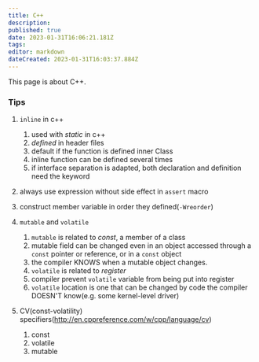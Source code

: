 ```yaml
---
title: C++
description: 
published: true
date: 2023-01-31T16:06:21.181Z
tags: 
editor: markdown
dateCreated: 2023-01-31T16:03:37.884Z
---
```


This page is about C++.

### Tips

1. `inline` in c++
   1. used with _static_ in c++
   1. *defined* in header files
   1. default if the function is defined inner Class
   1. inline function can be defined several times
   1. if interface separation is adapted, both declaration and definition need the keyword

1. always use expression without side effect in `assert` macro

1. construct member variable in order they defined(`-Wreorder`)

1. `mutable` and `volatile`
   1. `mutable` is related to *const*, a member of a class
   1. mutable field can be changed even in an object accessed through a `const` pointer or reference, or in a `const` object
   1. the compiler KNOWS when a mutable object changes.
   1. `volatile` is related to *register*
   1. compiler prevent `volatile` variable from being put into register
   1. `volatile` location is one that can be changed by code the compiler DOESN'T know(e.g. some kernel-level driver)

1. CV(const-volatility) specifiers(http://en.cppreference.com/w/cpp/language/cv)
   1. const
   1. volatile
   1. mutable